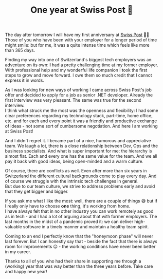 ﻿---
layout: post
title: One year at Swiss Post 🥳
published: true
comment_issue_id: 12
---

The day after tomorrow I will have my first anniversary at [Swiss Post](https://developer.apis.post.ch) 🕺🏻 <br>
Those of you who have been with your employer for a longer period of time might smile: but for me, it was a quite intense time which feels like more than 365 days.

Finding my way into one of Switzerland's biggest tech employers was an adventure on its own: I had a pretty challenging time at my former employer. With professional help and my wonderful life companion I took the first steps to grow and move forward. I owe them so much credit that I cannot express it in words.

As I was looking for new ways of working I came across Swiss Post's job offer and decided to apply for a job as senior .NET developer. Already the first interview was very pleasant. The same was true for the second interview.<br>
I think what struck me the most was the openness and flexibility: I had some clear preferences regarding my technology stack, part-time, home office, etc. and for each and every point it was a friendly and productive exchange of ideas - not some sort of cumbersome negotiation. And here I am working at Swiss Post!

And I didn't regret it. I became part of a nice, humorous and appreciative team. We laugh a lot, there is a close relationship between Dev, Ops and the business specialists. And what is super important for me: the hierarchy is almost flat. Each and every one has the same value for the team. And we all pay it back with good ideas, being open-minded and a warm culture.

Of course, there are conflicts as well. Even after more than six years in Switzerland the different cultural backgrounds come to play every day. And of course we struggle with the intrinsic tech challenges in general.<br>
But due to our team culture, we strive to address problems early and avoid that they get bigger and bigger.

If you ask me what I like the most: well, there are a couple of things 😅 but if I really only have to choose __one__ thing, it's working from home.<br>
I have always felt that in no other industry you can work remotely as good as in tech - and I had a lot of arguing about that with former employers. The last months in the midst of a pandemic proved it: we can deliver high-valuable software in a timely manner and maintain a healthy team spirit.

Coming to an end I perfectly know that the "honeymoon phase" will never last forever. But I can honestly say that - beside the fact that there is always room for improvements 😉 - the working conditions have never been better in my career.

Thanks to all of you who had their share in supporting me through a (working) year that was way better than the three years before. Take care and happy new year!
